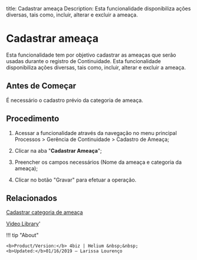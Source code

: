 title: Cadastrar ameaça
Description: Esta funcionalidade disponibiliza ações diversas, tais como, incluir, alterar e excluir a ameaça. 
# Cadastrar ameaça

Esta funcionalidade tem por objetivo cadastrar as ameaças que serão usadas durante o registro de Continuidade.
Esta funcionalidade disponibiliza ações diversas, tais como, incluir, alterar e excluir a ameaça.

Antes de Começar
----------------------

É necessário o cadastro prévio da categoria de ameaça.

Procedimento
------------------

1.  Acessar a funcionalidade através da navegação no menu principal Processos \>
    Gerência de Continuidade \> Cadastro de Ameaça;

2.  Clicar na aba "**Cadastrar Ameaça**";

3.  Preencher os campos necessários (Nome da ameaça e categoria da ameaça);

4.  Clicar no botão "Gravar" para efetuar a operação.

Relacionados
------------------

[Cadastrar categoria de ameaça](/pt-br/4biz-helium/processes/continuity/configuration/threat-category.html)

<i class='fa fa-youtube-play  fa-2x' style='color:#97ce17;vertical-align: middle;'> </i> [Video Library](https://www.youtube.com/playlist?list=PLB5qK2uzf2RPHLLyCQ9CqOeIt08azAa6k)'

!!! tip "About"

    <b>Product/Version:</b> 4biz | Helium &nbsp;&nbsp;
    <b>Updated:</b>01/16/2019 – Larissa Lourenço
